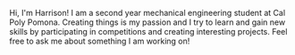 Hi, I'm Harrison!
I am a second year mechanical engineering student at Cal Poly Pomona. 
Creating things is my passion and I try to learn and gain new skills by participating in competitions and creating interesting projects. 
Feel free to ask me about something I am working on!
